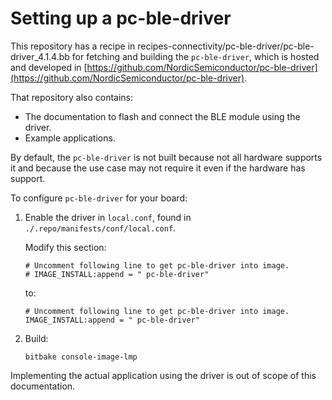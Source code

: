# Setting up a  pc-ble-driver

This repository has a recipe in recipes-connectivity/pc-ble-driver/pc-ble-driver_4.1.4.bb
for fetching and building the `pc-ble-driver`, which is hosted and developed in
[https://github.com/NordicSemiconductor/pc-ble-driver](https://github.com/NordicSemiconductor/pc-ble-driver).

That repository also contains:

- The documentation to flash and connect the BLE module using the driver.
- Example applications.

By default, the `pc-ble-driver` is not built because not all hardware supports it and because the use case may not require it even if the hardware has support.

To configure `pc-ble-driver` for your board:

1. Enable the driver in `local.conf`, found in `./.repo/manifests/conf/local.conf`.

   Modify this section:

   ```
   # Uncomment following line to get pc-ble-driver into image.
   # IMAGE_INSTALL:append = " pc-ble-driver"
   ```

   to:

   ```
   # Uncomment following line to get pc-ble-driver into image.
   IMAGE_INSTALL:append = " pc-ble-driver"
   ```

1. Build:

   `bitbake console-image-lmp`

Implementing the actual application using the driver is out of scope of this documentation.
